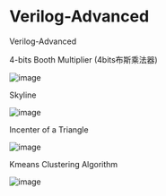 # Verilog-Advanced
Verilog-Advanced

4-bits Booth Multiplier (4bits布斯乘法器)

![image](https://user-images.githubusercontent.com/64843338/161254279-8a3686f0-6917-45d7-863d-d962af8a234f.png)

Skyline

![image](https://user-images.githubusercontent.com/64843338/161254360-d951ca03-50b8-4f56-97f9-8a21de9e517c.png)

Incenter of a Triangle

![image](https://user-images.githubusercontent.com/64843338/161254429-56d56396-7d8a-4f09-b669-fe073c14375e.png)

Kmeans Clustering Algorithm

![image](https://user-images.githubusercontent.com/64843338/161254551-ceae754e-9f58-465f-a1c4-e8b86a873da0.png)

